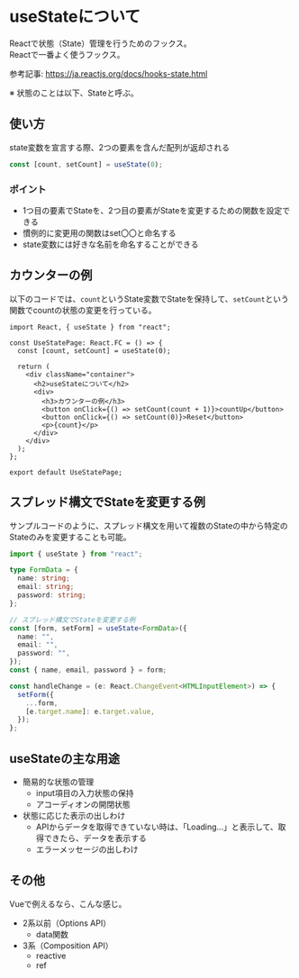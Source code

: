 # useStateについて
Reactで状態（State）管理を行うためのフックス。   
Reactで一番よく使うフックス。

参考記事: https://ja.reactjs.org/docs/hooks-state.html

※ 状態のことは以下、Stateと呼ぶ。

## 使い方
state変数を宣言する際、2つの要素を含んだ配列が返却される

```ts
const [count, setCount] = useState(0);
```

### ポイント
* 1つ目の要素でStateを、2つ目の要素がStateを変更するための関数を設定できる
* 慣例的に変更用の関数はset〇〇と命名する
* state変数には好きな名前を命名することができる

## カウンターの例
以下のコードでは、```count```というState変数でStateを保持して、```setCount```という関数でcountの状態の変更を行っている。

```tsx
import React, { useState } from "react";

const UseStatePage: React.FC = () => {
  const [count, setCount] = useState(0);

  return (
    <div className="container">
      <h2>useStateについて</h2>
      <div>
        <h3>カウンターの例</h3>
        <button onClick={() => setCount(count + 1)}>countUp</button>
        <button onClick={() => setCount(0)}>Reset</button>
        <p>{count}</p>
      </div>
    </div>
  );
};

export default UseStatePage;
```

## スプレッド構文でStateを変更する例
サンプルコードのように、スプレッド構文を用いて複数のStateの中から特定のStateのみを変更することも可能。

```ts
import { useState } from "react";

type FormData = {
  name: string;
  email: string;
  password: string;
};

// スプレッド構文でStateを変更する例
const [form, setForm] = useState<FormData>({
  name: "",
  email: "",
  password: "",
});
const { name, email, password } = form;

const handleChange = (e: React.ChangeEvent<HTMLInputElement>) => {
  setForm({
    ...form,
    [e.target.name]: e.target.value,
  });
};
```

## useStateの主な用途
* 簡易的な状態の管理
  * input項目の入力状態の保持
  * アコーディオンの開閉状態
* 状態に応じた表示の出しわけ
  * APIからデータを取得できていない時は、「Loading...」と表示して、取得できたら、データを表示する
  * エラーメッセージの出しわけ

## その他
Vueで例えるなら、こんな感じ。

* 2系以前（Options API）
  * data関数
* 3系（Composition API）
  * reactive
  * ref
